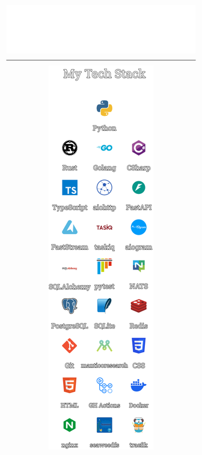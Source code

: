 <p align="center">
  <img src="title.png">
</p>

***

<p align="center">
  <img src="tech-stack.png">
</p>
